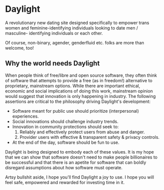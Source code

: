 # Daylight

A revolutionary new dating site designed specifically to empower trans women
and feminine-identifying individuals looking to date men / masculine-
identifying individuals or each other.

Of course, non-binary, agender, genderfluid etc. folks are more than welcome,
too!

## Why the world needs Daylight

When people think of free/libre and open source software, they often think of
software that attempts to provide a free (as in freedom!) alternative to
proprietary, mainstream options.  While there are important ethical, economic
and social implications of doing this work, mainstream opinion would suggest
that innovation is only happening in industry.  The following assertions are
critical to the philosophy driving Daylight's development:

  * Software meant for public use should prioritize (interpersonal) experiences.
  * Social innovations should challenge industry trends.
  * Innovation in community protections should seek to:
    1. Reliably and effectively protect users from abuse and danger.
    2. Provider users with effective & transparent safety & privacy controls.
  * At the end of the day, software should be fun to use.

Daylight is being designed to embody each of these values.  It is my hope that
we can show that software doesn't need to make people billionaires to be
successful and that there is an apetite for software that can boldly disregard
assumptions about how software must operate.

Artsy bullshit aside, I hope you'll find Daylight a joy to use.  I hope you
will feel safe, empowered and rewarded for investing time in it.
